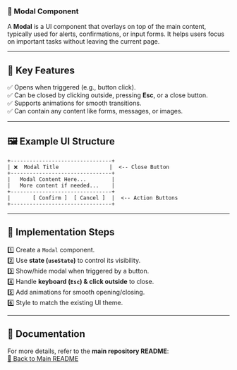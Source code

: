 ### 📌 Modal Component

A **Modal** is a UI component that overlays on top of the main content, typically used for alerts, confirmations, or input forms. It helps users focus on important tasks without leaving the current page.  

---

## 🎯 **Key Features**  
✅ Opens when triggered (e.g., button click).  
✅ Can be closed by clicking outside, pressing **Esc**, or a close button.  
✅ Supports animations for smooth transitions.  
✅ Can contain any content like forms, messages, or images.  

---

## 🖼️ **Example UI Structure**  

```
+--------------------------------+
| ❌  Modal Title                |  <-- Close Button
+--------------------------------+
|   Modal Content Here...        |
|   More content if needed...    |
+--------------------------------+
|       [ Confirm ]  [ Cancel ]  |  <-- Action Buttons
+--------------------------------+
```

---

## 🔧 **Implementation Steps**  

1️⃣ Create a `Modal` component.  
2️⃣ Use **state (`useState`)** to control its visibility.  
3️⃣ Show/hide modal when triggered by a button.  
4️⃣ Handle **keyboard (`Esc`) & click outside** to close.  
5️⃣ Add animations for smooth opening/closing.  
6️⃣ Style to match the existing UI theme.  

---

## 📖 **Documentation**  
For more details, refer to the **main repository README**:  
[🔗 Back to Main README](../../../README.md)  
